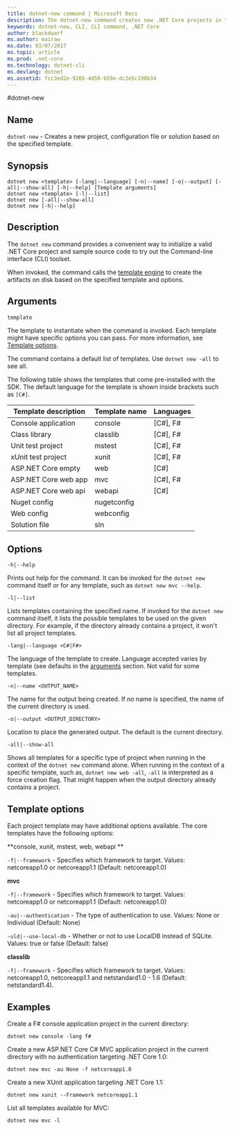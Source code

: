 ```yaml
---
title: dotnet-new command | Microsoft Docs
description: The dotnet-new command creates new .NET Core projects in the current directory.
keywords: dotnet-new, CLI, CLI command, .NET Core
author: blackdwarf
ms.author: mairaw
ms.date: 03/07/2017
ms.topic: article
ms.prod: .net-core
ms.technology: dotnet-cli
ms.devlang: dotnet
ms.assetid: fcc3ed2e-9265-4d50-b59e-dc2e5c190b34
---
```

#dotnet-new

## Name

`dotnet-new` - Creates a new project, configuration file or solution based on the specified template.

## Synopsis
```
dotnet new <template> [-lang|--language] [-n|--name] [-o|--output] [-all|--show-all] [-h|--help] [Template arguments]
dotnet new <template> [-l|--list]
dotnet new [-all|--show-all]
dotnet new [-h|--help]
```

## Description

The `dotnet new` command provides a convenient way to initialize a valid .NET Core project and sample source code to try out the Command-line interface (CLI) toolset. 

When invoked, the command calls the [template engine](https://github.com/dotnet/templating) to create the artifacts on disk based on the specified template and options.

## Arguments

`template`

The template to instantiate when the command is invoked. Each template might have specific options you can pass. For more information, see [Template options](#template-options).

The command contains a default list of templates. Use `dotnet new -all` to see all.

The following table shows the templates that come pre-installed with the SDK. The default language for the template is shown inside brackets such as `[C#]`.

|Template description  | Template name  | Languages |
|----------------------|----------------|-----------|
| Console application  | console        | [C#], F#  |
| Class library        | classlib       | [C#], F#  |
| Unit test project    | mstest         | [C#], F#  |
| xUnit test project   | xunit          | [C#], F#  |
| ASP.NET Core empty   | web            | [C#]      |
| ASP.NET Core web app | mvc            | [C#], F#  |
| ASP.NET Core web api | webapi         | [C#]      |
| Nuget config         | nugetconfig    |           |
| Web config           | webconfig      |           |
| Solution file        | sln            |           |

## Options

`-h|--help`

Prints out help for the command. It can be invoked for the `dotnet new` command itself or for any template, such as `dotnet new mvc --help`.

`-l|--list`

Lists templates containing the specified name. If invoked for the `dotnet new` command itself, it lists the possible templates to be used on the given directory.
For example, if the directory already contains a project, it won't list all project templates.

`-lang|--language <C#|F#>`

The language of the template to create. Language accepted varies by template (see defaults in the [arguments](#arguments) section. 
Not valid for some templates.

`-n|--name <OUTPUT_NAME>`

The name for the output being created. If no name is specified, the name of the current directory is used.

`-o|--output <OUTPUT_DIRECTORY>`

Location to place the generated output. The default is the current directory.

`-all|--show-all`

Shows all templates for a specific type of project when running in the context of the `dotnet new` command alone. 
When running in the context of a specific template, such as, `dotnet new web -all`, `-all` is interpreted as a force creation flag. 
That might happen when the output directory already contains a project.

## Template options
Each project template may have additional options available. The core templates have the following options:

**console, xunit, mstest, web, webapi **

`-f|--framework` - Specifies which framework to target. Values: netcoreapp1.0 or netcoreapp1.1 (Default: netcoreapp1.0)

**mvc**

`-f|--framework` - Specifies which framework to target. Values: netcoreapp1.0 or netcoreapp1.1 (Default: netcoreapp1.0)

`-au|--authentication` -  The type of authentication to use. Values: None or Individual (Default: None)

`-uld|--use-local-db` - Whether or not to use LocalDB instead of SQLite. Values: true or false (Default: false)

**classlib**

`-f|--framework` - Specifies which framework to target. Values: netcoreapp1.0, netcoreapp1.1 and netstandard1.0 - 1.6 (Default: netstandard1.4).

## Examples

Create a F# console application project in the current directory:

`dotnet new console -lang f#` 
   
Create a new ASP.NET Core C# MVC application project in the current directory with no authentication targeting .NET Core 1.0:  

`dotnet new mvc -au None -f netcoreapp1.0`
 
Create a new XUnit application targeting .NET Core 1.1:

`dotnet new xunit --Framework netcoreapp1.1`

List all templates available for MVC:

`dotnet new mvc -l`
